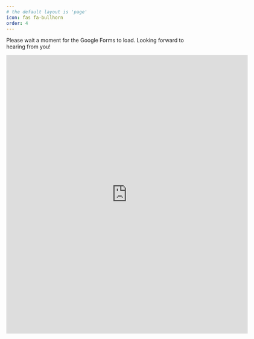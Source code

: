 ```yaml
---
# the default layout is 'page'
icon: fas fa-bullhorn
order: 4
---
```



Please wait a moment for the Google Forms to load. Looking forward to hearing from you!

<iframe src="https://docs.google.com/forms/d/e/1FAIpQLScfollt700_9IW1EgVC3ESRMdSHoRuOb5R63Q745mzobeVoWw/viewform?embedded=true" width="640" height="736" frameborder="0" marginheight="0" marginwidth="0">Loading…</iframe>